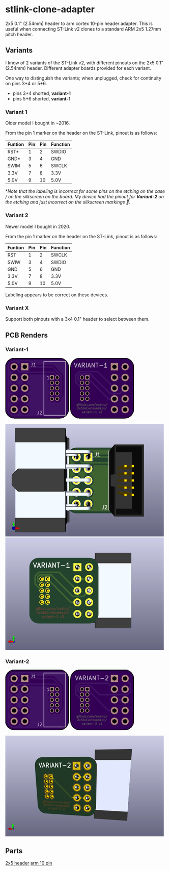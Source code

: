 # stlink-clone-adapter

2x5 0.1" (2.54mm) header to arm cortex 10-pin header adapter. This is useful
when connecting ST-Link v2 clones to a standard ARM 2x5 1.27mm pitch header.

## Variants

I know of 2 variants of the ST-Link v2, with different pinouts on the 2x5 0.1"
(2.54mm) header. Different adapter boards provided for each variant.

One way to distinguish the variants; when unplugged, check for continuity on pins 3+4 or 5+6.

- pins 3+4 shorted, **variant-1**
- pins 5+6 shorted, **variant-1**

### Variant 1

Older model I bought in ~2016.

From the pin 1 marker on the header on the ST-Link, pinout is as follows:

|Funtion|Pin|Pin|Function|
|---|---|---|---|
|RST*|1|2|SWDIO|
|GND*|3|4|GND|
|SWIM|5|6|SWCLK|
|3.3V|7|8|3.3V|
|5.0V|9|10|5.0V|

**Note that the labeling is incorrect for some pins on the etching on the case /
on the silkscreen on the board. My device had the pinout for **Variant-2** on
the etching and just incorrect on the silkscreen markings 🤷.*

### Variant 2

Newer model I bought in 2020.

From the pin 1 marker on the header on the ST-Link, pinout is as follows:

|Funtion|Pin|Pin|Function|
|---|---|---|---|
|RST|1|2|SWCLK|
|SWIW|3|4|SWDIO|
|GND|5|6|GND|
|3.3V|7|8|3.3V|
|5.0V|9|10|5.0V|

Labeling appears to be correct on these devices.

### Variant X

Support both pinouts with a 3x4 0.1" header to select between them.

## PCB Renders

### Variant-1

![top](variant-1/pcb_render_top.png)
![bottom](variant-1/pcb_render_bottom.png)

![3d-top](variant-1/stlink-clone-adapter_top.png)
![3d-bottom](variant-1/stlink-clone-adapter_bottom.png)

### Variant-2

![top](variant-2/pcb_render_top.png)
![bottom](variant-2/pcb_render_bottom.png)

![3d](variant-2/stlink-clone-adapter-bottom.png)

## Parts

[2x5 header](http://www.digikey.com/product-search/en?keywords=SFH11-PBPC-D05-RA-BK)
[arm 10 pin](http://www.digikey.com/product-detail/en/3220-10-0100-00/1175-1627-ND/3883661)
